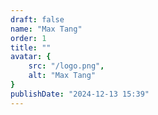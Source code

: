 ```yaml
---
draft: false
name: "Max Tang"
order: 1
title: ""
avatar: {
    src: "/logo.png",
    alt: "Max Tang"
}
publishDate: "2024-12-13 15:39"
---
```

